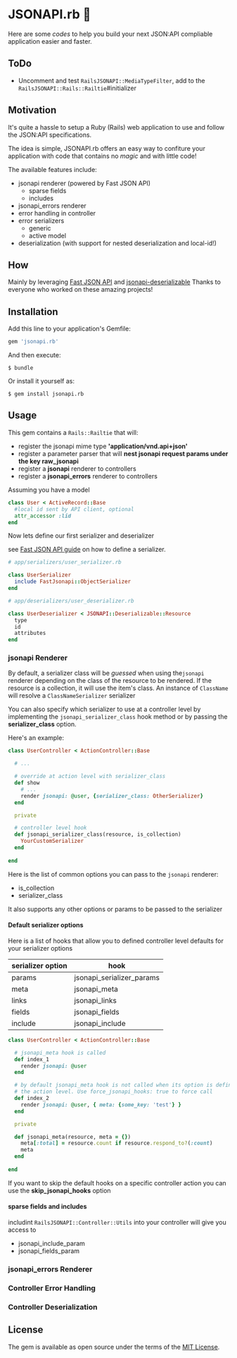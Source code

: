 # JSONAPI.rb :electric_plug:

Here are some _codes_ to help you build your next JSON:API compliable application
easier and faster.

## ToDo

* Uncomment and test `RailsJSONAPI::MediaTypeFilter`, add to the `RailsJSONAPI::Rails::Railtie`#initializer

## Motivation

It's quite a hassle to setup a Ruby (Rails) web application to use and follow
the JSON:API specifications.

The idea is simple, JSONAPI.rb offers an easy way to confiture your application
with code that contains no _magic_ and with little code!

The available features include:

* jsonapi renderer (powered by Fast JSON API)
  * sparse fields
  * includes
* jsonapi_errors renderer
* error handling in controller
* error serializers
  * generic
  * active model
* deserialization (with support for nested deserialization and local-id!)

## How

Mainly by leveraging [Fast JSON API](https://github.com/Netflix/fast_jsonapi) and [jsonapi-deserializable](https://github.com/jsonapi-rb/jsonapi-deserializable)
Thanks to everyone who worked on these amazing projects!

## Installation

Add this line to your application's Gemfile:

```ruby
gem 'jsonapi.rb'
```

And then execute:

    $ bundle

Or install it yourself as:

    $ gem install jsonapi.rb

## Usage

This gem contains a `Rails::Railtie` that will:

* register the jsonapi mime type **'application/vnd.api+json'**
* register a parameter parser that will **nest jsonapi request params under the key raw_jsonapi**
* register a **jsonapi** renderer to controllers
* register a **jsonapi_errors** renderer to controllers

Assuming you have a model

```ruby
class User < ActiveRecord::Base
  #local id sent by API client, optional
  attr_accessor :lid
end
```

Now lets define our first serializer and deserializer

see [Fast JSON API guide](https://github.com/Netflix/fast_jsonapi#serializer-definition)
on how to define a serializer.

```ruby
# app/serializers/user_serializer.rb

class UserSerializer
  include FastJsonapi::ObjectSerializer
end
```

```ruby
# app/deserializers/user_deserializer.rb

class UserDeserializer < JSONAPI::Deserializable::Resource
  type
  id
  attributes
end
```

### jsonapi Renderer

By default, a serializer class will be *guessed* when using the`jsonapi` renderer depending on the class of the resource to be rendered. If the resource is a collection, it will use the item's class. An instance of `ClassName` will resolve a `ClassNameSerializer` serializer

You can also specify which serializer to use at a controller level by implementing the `jsonapi_serializer_class` hook method or by passing the **serializer_class** option.

Here's an example:

```ruby
class UserController < ActionController::Base

  # ...

  # override at action level with serializer_class
  def show
    # ...
    render jsonapi: @user, {serializer_class: OtherSerializer}
  end

  private

  # controller level hook
  def jsonapi_serializer_class(resource, is_collection)
    YourCustomSerializer
  end
  
end
```

Here is the list of common options you can pass to the `jsonapi` renderer:

* is_collection
* serializer_class

It also supports any other options or params to be passed to the serializer

#### Default serializer options

Here is a list of hooks that allow you to defined controller level defaults for your serializer options

| serializer option | hook            |
| --------------- | --------------- |
| params | jsonapi_serializer_params |
| meta | jsonapi_meta |
| links | jsonapi_links |
| fields | jsonapi_fields |
| include | jsonapi_include |

```ruby
class UserController < ActionController::Base

  # jsonapi_meta hook is called
  def index_1
    render jsonapi: @user
  end

  # by default jsonapi_meta hook is not called when its option is defined at
  # the action level. Use force_jsonapi_hooks: true to force call
  def index_2
    render jsonapi: @user, { meta: {some_key: 'test'} }
  end

  private

  def jsonapi_meta(resource, meta = {})
    meta[:total] = resource.count if resource.respond_to?(:count)
    meta
  end
  
end
```

If you want to skip the default hooks on a specific controller action you can use the **skip_jsonapi_hooks** option

#### sparse fields and includes

includint `RailsJSONAPI::Controller::Utils` into your controller will give you access to

* jsonapi_include_param
* jsonapi_fields_param

### jsonapi_errors Renderer

### Controller Error Handling

<!-- `RailsJSONAPI::Controller::Errors` provides a basic error handling. It will generate a valid
error response on exceptions from strong parameters, on generic errors or
when a record is not found.

To render the validation errors, just pass it to the error renderer.

To use an exception notifier, overwrite the
`render_jsonapi_internal_server_error` method in your controller.

Here's an example:

```ruby
class MyController < ActionController::Base
  include JSONAPI::Errors

  def update
    record = Model.find(params[:id])

    if record.update(params.require(:data).require(:attributes).permit!)
      render jsonapi: record
    else
      render jsonapi_errors: record.errors, status: :unprocessable_entity
    end
  end

  private

  def render_jsonapi_internal_server_error(exception)
    # Call your exception notifier here. Example:
    # Raven.capture_exception(exception)
    super(exception)
  end
end
``` -->

### Controller Deserialization

<!-- `JSONAPI::Deserialization` provides a helper to transform a `JSONAPI` document
into a flat dictionary that can be used to update an `ActiveRecord::Base` model.

Here's an example using the `jsonapi_deserialize` helper:

```ruby
class MyController < ActionController::Base
  include JSONAPI::Deserialization

  def update
    model = MyModel.find(params[:id])

    if model.update(jsonapi_deserialize(params, only: [:attr1, :rel_one]))
      render jsonapi: model
    else
      render jsonapi_errors: model.errors, status: :unprocessable_entity
    end
  end
end
```

The `jsonapi_deserialize` helper accepts the following options:

 * `only`: returns exclusively attributes/relationship data in the provided list
 * `except`: returns exclusively attributes/relationship which are not in the list
 * `polymorphic`: will add and detect the `_type` attribute and class to the
   defined list of polymorphic relationships

This functionality requires support for _inflections_. If your project uses
`active_support` or `rails` you don't need to do anything. Alternatively, we will
try to load a lightweight alternative to `active_support/inflector` provided
by the `dry/inflector` gem, please make sure it's added if you want to benefit
from this feature. -->

## License

The gem is available as open source under the terms of the
[MIT License](https://opensource.org/licenses/MIT).

